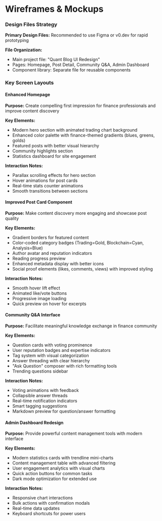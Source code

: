 # Wireframes & Mockups

### Design Files Strategy

**Primary Design Files:** Recommended to use Figma or v0.dev for rapid prototyping

**File Organization:**
- Main project file: "Quant Blog UI Redesign"
- Pages: Homepage, Post Detail, Community Q&A, Admin Dashboard
- Component library: Separate file for reusable components

### Key Screen Layouts

#### Enhanced Homepage

**Purpose:** Create compelling first impression for finance professionals and improve content discovery

**Key Elements:**
- Modern hero section with animated trading chart background
- Enhanced color palette with finance-themed gradients (blues, greens, golds)
- Featured posts with better visual hierarchy
- Community highlights section
- Statistics dashboard for site engagement

**Interaction Notes:**
- Parallax scrolling effects for hero section
- Hover animations for post cards
- Real-time stats counter animations
- Smooth transitions between sections

#### Improved Post Card Component

**Purpose:** Make content discovery more engaging and showcase post quality

**Key Elements:**
- Gradient borders for featured content
- Color-coded category badges (Trading=Gold, Blockchain=Cyan, Analysis=Blue)
- Author avatar and reputation indicators
- Reading progress preview
- Enhanced metadata display with better icons
- Social proof elements (likes, comments, views) with improved styling

**Interaction Notes:**
- Smooth hover lift effect
- Animated like/vote buttons
- Progressive image loading
- Quick preview on hover for excerpts

#### Community Q&A Interface

**Purpose:** Facilitate meaningful knowledge exchange in finance community

**Key Elements:**
- Question cards with voting prominence
- User reputation badges and expertise indicators
- Tag system with visual categorization
- Answer threading with clear hierarchy
- "Ask Question" composer with rich formatting tools
- Trending questions sidebar

**Interaction Notes:**
- Voting animations with feedback
- Collapsible answer threads
- Real-time notification indicators
- Smart tagging suggestions
- Markdown preview for question/answer formatting

#### Admin Dashboard Redesign

**Purpose:** Provide powerful content management tools with modern interface

**Key Elements:**
- Modern statistics cards with trendline mini-charts
- Content management table with advanced filtering
- User engagement analytics with visual charts
- Quick action buttons for common tasks
- Dark mode optimization for extended use

**Interaction Notes:**
- Responsive chart interactions
- Bulk actions with confirmation modals
- Real-time data updates
- Keyboard shortcuts for power users
